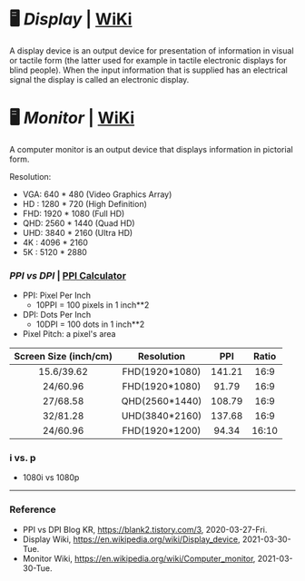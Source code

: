 # :desktop_computer: _Display_ | [WiKi](https://en.wikipedia.org/wiki/Display_device)

A display device is an output device for presentation of information in visual or tactile form (the latter used for example in tactile electronic displays for blind people). When the input information that is supplied has an electrical signal the display is called an electronic display.

# :desktop_computer: _Monitor_ | [WiKi](https://en.wikipedia.org/wiki/Computer_monitor)

A computer monitor is an output device that displays information in pictorial form.

Resolution:
- VGA: 640 * 480   (Video Graphics Array)
- HD : 1280 * 720  (High Definition)
- FHD: 1920 * 1080 (Full HD)
- QHD: 2560 * 1440 (Quad HD)
- UHD: 3840 * 2160 (Ultra HD)
- 4K : 4096 * 2160
- 5K : 5120 * 2880

### _PPI vs DPI_ | [PPI Calculator](https://www.sven.de/dpi/)

- PPI: Pixel Per Inch
  - 10PPI = 100 pixels in 1 inch**2
- DPI: Dots Per Inch
  - 10DPI = 100 dots in 1 inch**2
- Pixel Pitch: a pixel's area

|Screen Size (inch/cm)|Resolution|PPI|Ratio|
|:-------------------:|:--------:|:-:|:---:|
|15.6/39.62|FHD(1920*1080)|141.21|16:9|
|24/60.96|FHD(1920*1080)|91.79|16:9|
|27/68.58|QHD(2560*1440)|108.79|16:9|
|32/81.28|UHD(3840*2160)|137.68|16:9|
|24/60.96|FHD(1920*1200)|94.34|16:10|

### i vs. p
- 1080i vs 1080p

---

### Reference
- PPI vs DPI Blog KR, https://blank2.tistory.com/3, 2020-03-27-Fri.
- Display Wiki, https://en.wikipedia.org/wiki/Display_device, 2021-03-30-Tue.
- Monitor Wiki, https://en.wikipedia.org/wiki/Computer_monitor, 2021-03-30-Tue.
